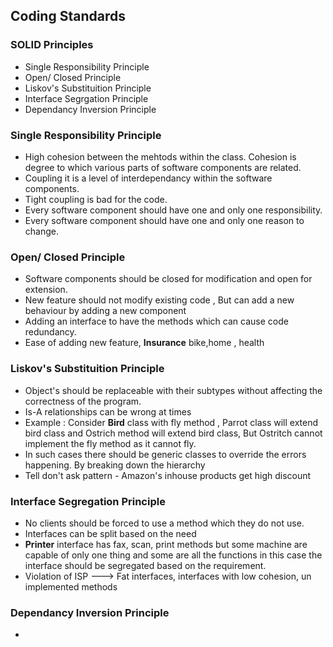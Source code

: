 ## Coding Standards

### SOLID Principles
- Single Responsibility Principle
- Open/ Closed Principle
- Liskov's Substituition Principle
- Interface Segrgation Principle
- Dependancy Inversion Principle

### Single Responsibility Principle
- High cohesion between the mehtods within the class. Cohesion is degree to which various parts of software components are related.
- Coupling it is a level of interdependancy within the software components.
- Tight coupling is bad for the code.
- Every software component should have one and only one responsibility.
- Every software component should have one and only one reason to change.


### Open/ Closed Principle
- Software components should be closed for modification and open for extension.
- New feature should not modify existing code , But can add a new behaviour by adding a new component
- Adding an interface to have the methods which can cause code redundancy.
- Ease of adding new feature, **Insurance** bike,home , health


### Liskov's Substituition Principle
- Object's should be replaceable with their subtypes without affecting the correctness of the program.
- Is-A relationships can be wrong at times
- Example : Consider **Bird** class with fly method , Parrot class will extend bird class and Ostrich method will extend bird class, But Ostritch cannot implement the fly method as it cannot fly.
- In such cases there should be generic classes to override the errors happening. By breaking down the hierarchy
- Tell don't ask pattern - Amazon's inhouse products get high discount

### Interface Segregation Principle
- No clients should be forced to use a method which they do not use.
- Interfaces can be split based on the need
- **Printer** interface has fax, scan, print methods but some machine are capable of only one thing and some are all the functions in this case the interface should be segregated based on the requirement.
- Violation of ISP ---> Fat interfaces, interfaces with low cohesion, un implemented methods

### Dependancy Inversion Principle 
- 